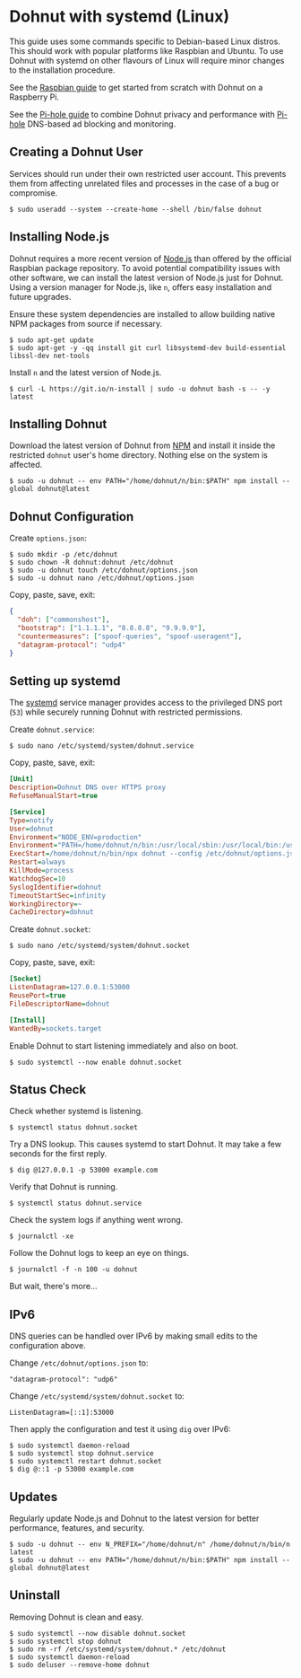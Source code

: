 # Dohnut with systemd (Linux)

This guide uses some commands specific to Debian-based Linux distros. This should work with popular platforms like Raspbian and Ubuntu. To use Dohnut with systemd on other flavours of Linux will require minor changes to the installation procedure.

See the [Raspbian guide](../raspbian) to get started from scratch with Dohnut on a Raspberry Pi.

See the [Pi-hole guide](../pihole) to combine Dohnut privacy and performance with [Pi-hole](https://pi-hole.net) DNS-based ad blocking and monitoring.

## Creating a Dohnut User

Services should run under their own restricted user account. This prevents them from affecting unrelated files and processes in the case of a bug or compromise.

    $ sudo useradd --system --create-home --shell /bin/false dohnut

## Installing Node.js

Dohnut requires a more recent version of [Node.js](https://nodejs.org) than offered by the official Raspbian package repository. To avoid potential compatibility issues with other software, we can install the latest version of Node.js just for Dohnut. Using a version manager for Node.js, like `n`, offers easy installation and future upgrades.

Ensure these system dependencies are installed to allow building native NPM packages from source if necessary.

    $ sudo apt-get update
    $ sudo apt-get -y -qq install git curl libsystemd-dev build-essential libssl-dev net-tools

Install `n` and the latest version of Node.js.

    $ curl -L https://git.io/n-install | sudo -u dohnut bash -s -- -y latest

## Installing Dohnut

Download the latest version of Dohnut from [NPM](https://www.npmjs.com/package/dohnut) and install it inside the restricted `dohnut` user's home directory. Nothing else on the system is affected.

    $ sudo -u dohnut -- env PATH="/home/dohnut/n/bin:$PATH" npm install --global dohnut@latest

## Dohnut Configuration

Create `options.json`:

    $ sudo mkdir -p /etc/dohnut
    $ sudo chown -R dohnut:dohnut /etc/dohnut
    $ sudo -u dohnut touch /etc/dohnut/options.json
    $ sudo -u dohnut nano /etc/dohnut/options.json

Copy, paste, save, exit:

```json
{
  "doh": ["commonshost"],
  "bootstrap": ["1.1.1.1", "8.8.8.8", "9.9.9.9"],
  "countermeasures": ["spoof-queries", "spoof-useragent"],
  "datagram-protocol": "udp4"
}
```

## Setting up systemd

The [systemd](https://freedesktop.org/wiki/Software/systemd/) service manager provides access to the privileged DNS port (`53`) while securely running Dohnut with restricted permissions.

Create `dohnut.service`:

    $ sudo nano /etc/systemd/system/dohnut.service

Copy, paste, save, exit:

```ini
[Unit]
Description=Dohnut DNS over HTTPS proxy
RefuseManualStart=true

[Service]
Type=notify
User=dohnut
Environment="NODE_ENV=production"
Environment="PATH=/home/dohnut/n/bin:/usr/local/sbin:/usr/local/bin:/usr/sbin:/usr/bin:/sbin:/bin"
ExecStart=/home/dohnut/n/bin/npx dohnut --config /etc/dohnut/options.json
Restart=always
KillMode=process
WatchdogSec=10
SyslogIdentifier=dohnut
TimeoutStartSec=infinity
WorkingDirectory=~
CacheDirectory=dohnut
```

Create `dohnut.socket`:

    $ sudo nano /etc/systemd/system/dohnut.socket

Copy, paste, save, exit:

```ini
[Socket]
ListenDatagram=127.0.0.1:53000
ReusePort=true
FileDescriptorName=dohnut

[Install]
WantedBy=sockets.target
```

Enable Dohnut to start listening immediately and also on boot.

    $ sudo systemctl --now enable dohnut.socket

## Status Check

Check whether systemd is listening.

    $ systemctl status dohnut.socket

Try a DNS lookup. This causes systemd to start Dohnut. It may take a few seconds for the first reply.

    $ dig @127.0.0.1 -p 53000 example.com

Verify that Dohnut is running.

    $ systemctl status dohnut.service

Check the system logs if anything went wrong.

    $ journalctl -xe

Follow the Dohnut logs to keep an eye on things.

    $ journalctl -f -n 100 -u dohnut

But wait, there's more...

## IPv6

DNS queries can be handled over IPv6 by making small edits to the configuration above.

Change `/etc/dohnut/options.json` to:

    "datagram-protocol": "udp6"

Change `/etc/systemd/system/dohnut.socket` to:

    ListenDatagram=[::1]:53000

Then apply the configuration and test it using `dig` over IPv6:

    $ sudo systemctl daemon-reload
    $ sudo systemctl stop dohnut.service
    $ sudo systemctl restart dohnut.socket
    $ dig @::1 -p 53000 example.com

## Updates

Regularly update Node.js and Dohnut to the latest version for better performance, features, and security.

    $ sudo -u dohnut -- env N_PREFIX="/home/dohnut/n" /home/dohnut/n/bin/n latest
    $ sudo -u dohnut -- env PATH="/home/dohnut/n/bin:$PATH" npm install --global dohnut@latest

## Uninstall

Removing Dohnut is clean and easy.

    $ sudo systemctl --now disable dohnut.socket
    $ sudo systemctl stop dohnut
    $ sudo rm -rf /etc/systemd/system/dohnut.* /etc/dohnut
    $ sudo systemctl daemon-reload
    $ sudo deluser --remove-home dohnut
